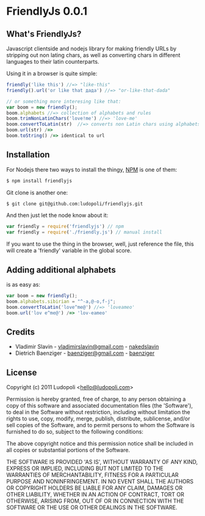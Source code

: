 FriendlyJs 0.0.1
============

## What's FriendlyJs?

Javascript clientside and nodejs library for making friendly URLs by stripping out non lating chars, as well as converting chars in different languages to their latin counterparts.

Using it in a browser is quite simple:

```javascript
friendly('like this') //=> "like-this"
friendly().url('or like that дада') //=> "or-like-that-dada"

// or something more interesing like that:
var boom = new friendly();
boom.alphabets //=> collection of alphabets and rules
boom.trimNonLatinChars('love!me') //=> 'love-me' 
boom.convertToLatin(str)  //=> converts non Latin chars using alphabets (cyrilic and german chars are supported by default). ex. 'Привет' -> 'Privet'
boom.url(str) /=>
boom.toString() /=> identical to url
```

## Installation

For Nodejs there two ways to install the thingy, [NPM](http://www.npmjs.org/) is one of them:

```bash
$ npm install friendlyjs
```
Git clone is another one:

```bash
$ git clone git@github.com:ludopoli/friendlyjs.git
```

And then just let the node know about it:

```javascript
var friendly = require('friendlyjs') // npm
var friendly = require('./friendly.js') // manual install
```

If you want to use the thing in the browser, well, just reference the file,
this will create a 'friendly' variable in the global score.


## Adding additional alphabets
is as easy as:

```javascript
var boom = new friendly();
boom.alphabets.sibirian = "^-a,@-o,f-j";
boom.convertToLatin('love^me@') //=> 'loveameo' 
boom.url('lov e^me@') /=> 'lov-eameo'
```



## Credits

- Vladimir Slavin - vladimirslavin@gmail.com - [nakedslavin](http://github.com/nakedslavin)
- Dietrich Baenziger - baenziger@gmail.com - [baenziger](http://github.com/baenziger)

## License

Copyright (c) 2011 Ludopoli &lt;hello@ludopoli.com&gt;

Permission is hereby granted, free of charge, to any person obtaining
a copy of this software and associated documentation files (the
'Software'), to deal in the Software without restriction, including
without limitation the rights to use, copy, modify, merge, publish,
distribute, sublicense, and/or sell copies of the Software, and to
permit persons to whom the Software is furnished to do so, subject to
the following conditions:

The above copyright notice and this permission notice shall be
included in all copies or substantial portions of the Software.

THE SOFTWARE IS PROVIDED 'AS IS', WITHOUT WARRANTY OF ANY KIND,
EXPRESS OR IMPLIED, INCLUDING BUT NOT LIMITED TO THE WARRANTIES OF
MERCHANTABILITY, FITNESS FOR A PARTICULAR PURPOSE AND NONINFRINGEMENT.
IN NO EVENT SHALL THE AUTHORS OR COPYRIGHT HOLDERS BE LIABLE FOR ANY
CLAIM, DAMAGES OR OTHER LIABILITY, WHETHER IN AN ACTION OF CONTRACT,
TORT OR OTHERWISE, ARISING FROM, OUT OF OR IN CONNECTION WITH THE
SOFTWARE OR THE USE OR OTHER DEALINGS IN THE SOFTWARE.